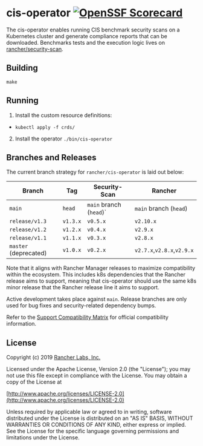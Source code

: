 # cis-operator [![OpenSSF Scorecard](https://api.scorecard.dev/projects/github.com/rancher/cis-operator/badge)](https://scorecard.dev/viewer/?uri=github.com/rancher/cis-operator)

The cis-operator enables running CIS benchmark security scans on a Kubernetes cluster and generate compliance reports that can be downloaded.
Benchmarks tests and the execution logic lives on [rancher/security-scan].

## Building

`make`


## Running
1. Install the custom resource definitions:
- `kubectl apply -f crds/`
2. Install the operator
`./bin/cis-operator`


## Branches and Releases
The current branch strategy for `rancher/cis-operator` is laid out below:

| Branch                | Tag      |Security-Scan          | Rancher                   |
|-----------------------|----------|-----------------------|---------------------------|
| `main`                | `head`   |`main` branch (`head`)`| `main` branch (`head`)    |
| `release/v1.3`        | `v1.3.x` |`v0.5.x`               | `v2.10.x`                 |
| `release/v1.2`        | `v1.2.x` |`v0.4.x`               | `v2.9.x`                  |
| `release/v1.1`        | `v1.1.x` |`v0.3.x`               | `v2.8.x`                  |
| `master` (deprecated) | `v1.0.x` |`v0.2.x`               | `v2.7.x`,`v2.8.x`,`v2.9.x`|

Note that it aligns with Rancher Manager releases to maximize compatibility
within the ecosystem. This includes k8s dependencies that the Rancher release
aims to support, meaning that cis-operator should use the same k8s minor release
that the Rancher release line it aims to support.

Active development takes place against `main`. Release branches are only used for
bug fixes and security-related dependency bumps.

Refer to the [Support Compatibility Matrix](https://www.suse.com/suse-rancher/support-matrix/)
for official compatibility information.

## License
Copyright (c) 2019 [Rancher Labs, Inc.](http://rancher.com)

Licensed under the Apache License, Version 2.0 (the "License");
you may not use this file except in compliance with the License.
You may obtain a copy of the License at

[http://www.apache.org/licenses/LICENSE-2.0](http://www.apache.org/licenses/LICENSE-2.0)

Unless required by applicable law or agreed to in writing, software
distributed under the License is distributed on an "AS IS" BASIS,
WITHOUT WARRANTIES OR CONDITIONS OF ANY KIND, either express or implied.
See the License for the specific language governing permissions and
limitations under the License.

[rancher/security-scan]: https://github.com/rancher/security-scan
